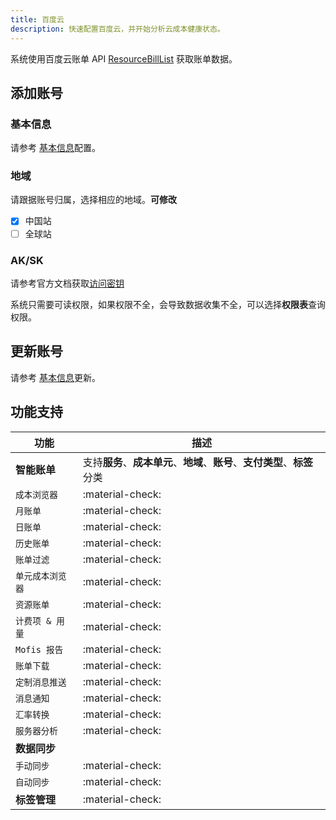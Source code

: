 ```yaml
---
title: 百度云
description: 快速配置百度云，并开始分析云成本健康状态。 
---
```


系统使用百度云账单 API [ResourceBillList](https://cloud.baidu.com/doc/Finance/s/cjxedqyml) 获取账单数据。

## 添加账号
### **基本信息**
请参考 [基本信息](basic.md)配置。

### **地域**
请跟据账号归属，选择相应的地域。**可修改**

- [x] 中国站
- [ ] 全球站

### **AK/SK**
请参考官方文档获取[访问密钥](https://cloud.baidu.com/doc/IAM/s/njwvyc2zd)

系统只需要可读权限，如果权限不全，会导致数据收集不全，可以选择**权限表**查询权限。

## 更新账号
请参考 [基本信息](basic.md)更新。

## 功能支持

| 功能         | 描述                                       |
|------------|------------------------------------------|
| **智能账单**   | 支持**服务**、**成本单元**、**地域**、**账号**、**支付类型**、**标签**分类 |
| `成本浏览器`    | :material-check:                         |
| `月账单`      | :material-check:                         |
| `日账单`      | :material-check:                         |
| `历史账单`     | :material-check:                         |
| `账单过滤`     | :material-check:                         |
| `单元成本浏览器`  | :material-check:                         |
| `资源账单`     | :material-check:                         |
| `计费项 & 用量` | :material-check:                         |
| `Mofis 报告` | :material-check:                         |
| `账单下载`     | :material-check:                         |
| `定制消息推送`   | :material-check:                         |
| `消息通知`     | :material-check:                         |
| `汇率转换`     | :material-check:                         |
| `服务器分析`    | :material-check:                         |
| **数据同步**   |                                          |
| `手动同步`     | :material-check:                         |
| `自动同步`     | :material-check:                         |
| **标签管理**   | :material-check:                   |
